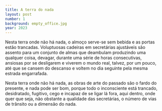 ```yaml
---
title: A terra do nada
layout: post
number: 1
background: empty_office.jpg
year: 2023
---
```


Nesta terra onde não há nada, o almoço serve-se sem bebida e as portas estão trancadas. Voluptuosas cadeiras em secretárias ajustáveis são assento para um conjunto de almas que deambulam produzindo uma qualquer coisa, devagar, durante uma série de horas consecutivas, ansiosas por se desligarem e viverem o mundo real, talvez, por um pouco, até que se cansem do descanso e voltem no dia seguinte pela mesma estrada engarrafada.

Nesta terra onde não há nada, as obras de arte do passado são o fardo do presente, e nada pode ser bom, porque todo o inconsciente está trancado, desidratado, fugitivo, cego e incapaz de se ligar lá fora, aqui dentro, onde quer que seja, não obstante a qualidade das secretárias, o número de vias de trânsito ou a dimensão do nada.